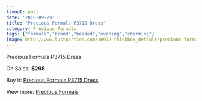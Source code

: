 ```yaml
---
layout: post
date: '2016-09-29'
title: "Precious Formals P3715 Dress"
category: Precious Formals
tags: ["formals","brand","beaded","evening","charming"]
image: http://www.lustparties.com/10972-thickbox_default/precious-formals-p3715-dress.jpg
---
```

Precious Formals P3715 Dress

On Sales: **$298**
<a href="https://www.lustparties.com/en/precious-formals/3857-precious-formals-p3715-dress.html"><amp-img layout="responsive" width="600" height="600" src="//www.lustparties.com/10972-thickbox_default/precious-formals-p3715-dress.jpg" alt="Precious Formals P3715 Dress 0" /></a>

Buy it: [Precious Formals P3715 Dress](https://www.lustparties.com/en/precious-formals/3857-precious-formals-p3715-dress.html "Precious Formals P3715 Dress")

View more: [Precious Formals](https://www.lustparties.com/en/18-precious-formals "Precious Formals")
